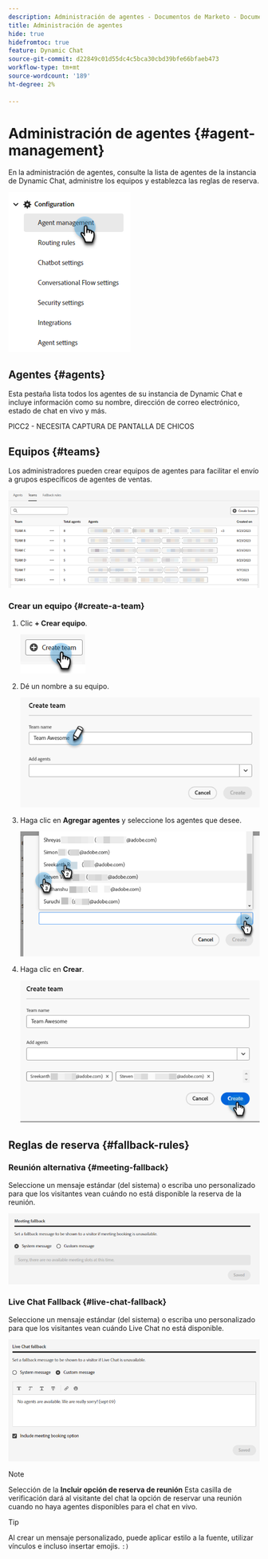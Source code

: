 ```yaml
---
description: Administración de agentes - Documentos de Marketo - Documentación del producto
title: Administración de agentes
hide: true
hidefromtoc: true
feature: Dynamic Chat
source-git-commit: d22849c01d55dc4c5bca30cbd39bfe66bfaeb473
workflow-type: tm+mt
source-wordcount: '189'
ht-degree: 2%

---
```


# Administración de agentes {#agent-management}

En la administración de agentes, consulte la lista de agentes de la instancia de Dynamic Chat, administre los equipos y establezca las reglas de reserva.

![](assets/agent-management-1.png)

## Agentes {#agents}

Esta pestaña lista todos los agentes de su instancia de Dynamic Chat e incluye información como su nombre, dirección de correo electrónico, estado de chat en vivo y más.

PICC2 - NECESITA CAPTURA DE PANTALLA DE CHICOS

## Equipos {#teams}

Los administradores pueden crear equipos de agentes para facilitar el envío a grupos específicos de agentes de ventas.

![](assets/agent-management-3.png)

### Crear un equipo {#create-a-team}

1. Clic **+ Crear equipo**.

   ![](assets/agent-management-4.png)

1. Dé un nombre a su equipo.

   ![](assets/agent-management-5.png)

1. Haga clic en **Agregar agentes** y seleccione los agentes que desee.

   ![](assets/agent-management-6.png)

1. Haga clic en **Crear**.

   ![](assets/agent-management-7.png)

## Reglas de reserva {#fallback-rules}

### Reunión alternativa {#meeting-fallback}

Seleccione un mensaje estándar (del sistema) o escriba uno personalizado para que los visitantes vean cuándo no está disponible la reserva de la reunión.

![](assets/agent-management-8.png)

### Live Chat Fallback {#live-chat-fallback}

Seleccione un mensaje estándar (del sistema) o escriba uno personalizado para que los visitantes vean cuándo Live Chat no está disponible.

![](assets/agent-management-9.png)

>[!NOTE]
>
>Selección de la **Incluir opción de reserva de reunión** Esta casilla de verificación dará al visitante del chat la opción de reservar una reunión cuando no haya agentes disponibles para el chat en vivo.

>[!TIP]
>
>Al crear un mensaje personalizado, puede aplicar estilo a la fuente, utilizar vínculos e incluso insertar emojis. `:)`

